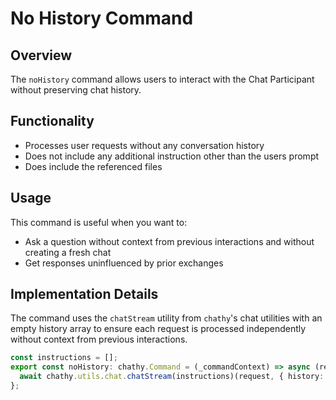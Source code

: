 # No History Command

## Overview
The `noHistory` command allows users to interact with the Chat Participant without preserving chat history.

## Functionality
- Processes user requests without any conversation history
- Does not include any additional instruction other than the users prompt
- Does include the referenced files

## Usage
This command is useful when you want to:
- Ask a question without context from previous interactions and without creating a fresh chat
- Get responses uninfluenced by prior exchanges

## Implementation Details
The command uses the `chatStream` utility from `chathy`'s chat utilities with an empty history array to ensure each request is processed independently without context from previous interactions.

```typescript
const instructions = [];
export const noHistory: chathy.Command = (_commandContext) => async (request, _context, stream, token) => {
  await chathy.utils.chat.chatStream(instructions)(request, { history: [] }, stream, token);
};
```